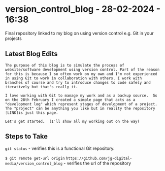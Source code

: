 # version_control_blog - 28-02-2024 - 16:38
Final repository linked to my blog on using version control e.g. Git in your projects


## Latest Blog Edits

```
The purpose of this blog is to simulate the process of website/software development using version control. Part of the reason for this is because I so often work on my own and I'm not experienced in using Git to work in collaboration with others. I work with branches of course and try to introduce changes to code safely and iteratively but that's really it.  

I love working with Git to manage my work and as a backup source.  So on the 28th February I created a simple page that acts as a "development log" which represent stages of development of a project.  The "project" can be anything you like but in reality the repository  [LINK]is just this page.

Let's get started.  (I'll show all my working out on the way)
```

## Steps to Take

`git status` - verifies this is a functional Git repository.

`$ git remote get-url origin`
`https://github.com/jg-digital-media/version_control_blog` - verifies the url of the repository

